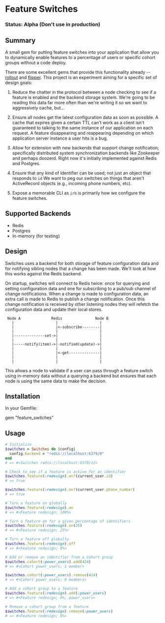 # Feature Switches

### Status: Alpha (Don't use in production)

## Summary

A small gem for putting feature switches into your application that allow you
to dynamically enable features to a percentage of users or specific cohort
groups without a code deploy.

There are some excellent gems that provide this functionality already --
[rollout](https://github.com/jamesgolick/rollout) and [flipper](https://github.com/jnunemaker/flipper).
This project is an experiment aiming for a specific set of design goals:

1) Reduce the chatter in the protocol between a node checking to see if a
   feature is enabled and the backend storage system. We're going to be reading
   this data far more often than we're writing it so we want to aggressively
   cache, but...

2) Ensure all nodes get the latest configuration data as soon as possible. A
   cache that expires given a certain TTL can't work as a client isn't
   guaranteed to talking to the same instance of our application on each
   request. A feature disappearing and reappearing depending on which
   application server instance a user hits is a bug.

3) Allow for extension with new backends that support change notification;
   specifically distributed system synchronization backends like Zookeeper and
   perhaps doozerd. Right now it's initially implemented against Redis and
   Postgres.

5) Ensure that any kind of identifier can be used; not just an object that
   responds to `id` We want to peg our switches on things that aren't
   ActiveRecord objects (e.g., incoming phone numbers, etc).

4) Expose a memorable CLI as `irb` is primarily how we configure the feature
   switches.

## Supported Backends

* Redis
* Postgres
* In-memory (for testing)

## Design

Switches uses a backend for both storage of feature configuration data and for
notifying sibling nodes that a change has been made. We'll look at how this
works against the Redis backend.

On startup, switches will connect to Redis twice: once for querying and setting
configuration data and one for subscribing to a pub/sub channel of change
notifications. When a change is made to configuration data, an extra call is
made to Redis to publish a change notification. Once this change notification is
received by other listening nodes they will refetch the configuration data
and update their local stores.

     Node A              Redis               Node B
       |                   |                   |
       |                   |<-subscribe--------|
       |                   |                   |
       |--------------set->|                   |
       |                   |                   |
       |-----notify(item)->|-notified(update)->|
       |                   |                   |
       |                   |<-get--------------|
       |                   |                   |
       |                   |                   |

This allows a node to validate if a user can pass through a feature switch using
in-memory data without a querying a backend but ensures that each node is using
the same data to make the decision.

## Installation

In your Gemfile:

  gem "feature_switches"

## Usage

```ruby
# Initialize
$switches = Switches do |config|
  config.backend = "redis://localhost:6379/0"
end
# => #<Switches redis://localhost:6379/12>

# Check to see if a feature is active for an identifier
$switches.feature(:redesign).on?(current_user.id)
# => true

$switches.feature(:redesign).on?(current_user.phone_number)
# => true

# Turn a feature on globally
$switches.feature(:redesign).on
# => #<Feature redesign; 100%>

# Turn a feature on for a given percentage of identifiers
$switches.feature(:redesign).on(25)
# => #<Feature redesign; 25%>

# Turn a feature off globally
$switches.feature(:redesign).off
# => #<Feature redesign; 0%>

# Add or remove an identifier from a cohort group
$switches.cohort(:power_users).add(424)
# => #<Cohort power_users; 1 member>

$switches.cohort(:power_users).remove(424)
# => #<Cohort power_users; 0 members>

# Add a cohort group to a feature
$switches.feature(:redesign).add(:power_users)
# => #<Feature redesign; 0%; power_users>

# Remove a cohort group from a feature
$switches.feature(:redesign).remove(:power_users)
# => #<Feature redesign; 0%>
```
